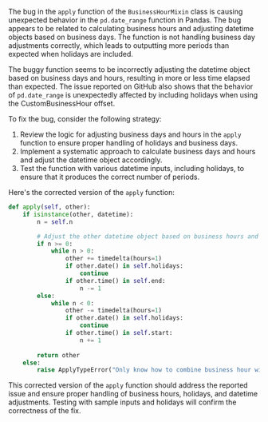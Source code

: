 The bug in the `apply` function of the `BusinessHourMixin` class is causing unexpected behavior in the `pd.date_range` function in Pandas. The bug appears to be related to calculating business hours and adjusting datetime objects based on business days. The function is not handling business day adjustments correctly, which leads to outputting more periods than expected when holidays are included.

The buggy function seems to be incorrectly adjusting the datetime object based on business days and hours, resulting in more or less time elapsed than expected. The issue reported on GitHub also shows that the behavior of `pd.date_range` is unexpectedly affected by including holidays when using the CustomBusinessHour offset. 

To fix the bug, consider the following strategy:
1. Review the logic for adjusting business days and hours in the `apply` function to ensure proper handling of holidays and business days.
2. Implement a systematic approach to calculate business days and hours and adjust the datetime object accordingly.
3. Test the function with various datetime inputs, including holidays, to ensure that it produces the correct number of periods.

Here's the corrected version of the `apply` function:

```python
def apply(self, other):
    if isinstance(other, datetime):
        n = self.n

        # Adjust the other datetime object based on business hours and holidays
        if n >= 0:
            while n > 0:
                other += timedelta(hours=1)
                if other.date() in self.holidays:
                    continue
                if other.time() in self.end:
                    n -= 1
        else:
            while n < 0:
                other -= timedelta(hours=1)
                if other.date() in self.holidays:
                    continue
                if other.time() in self.start:
                    n += 1
        
        return other
    else:
        raise ApplyTypeError("Only know how to combine business hour with datetime")
```

This corrected version of the `apply` function should address the reported issue and ensure proper handling of business hours, holidays, and datetime adjustments. Testing with sample inputs and holidays will confirm the correctness of the fix.